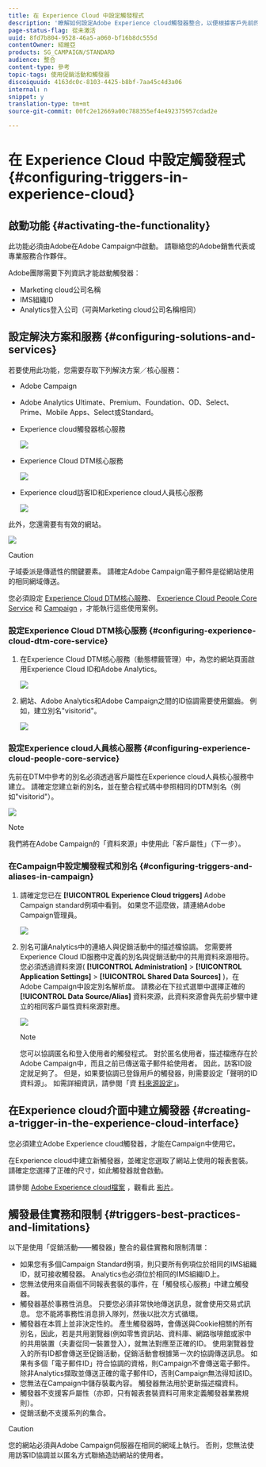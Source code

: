 ```yaml
---
title: 在 Experience Cloud 中設定觸發程式
description: '瞭解如何設定Adobe Experience cloud觸發器整合，以便根據客戶先前的行為開始傳送個人化的傳送內容。 '
page-status-flag: 從未激活
uuid: 8fd7b804-9528-46a5-a060-bf16b8dc555d
contentOwner: 紹維亞
products: SG_CAMPAIGN/STANDARD
audience: 整合
content-type: 參考
topic-tags: 使用促銷活動和觸發器
discoiquuid: 4163dc0c-8103-4425-b8bf-7aa45c4d3a06
internal: n
snippet: y
translation-type: tm+mt
source-git-commit: 00fc2e12669a00c788355ef4e492375957cdad2e

---
```



# 在 Experience Cloud 中設定觸發程式{#configuring-triggers-in-experience-cloud}

## 啟動功能 {#activating-the-functionality}

此功能必須由Adobe在Adobe Campaign中啟動。 請聯絡您的Adobe銷售代表或專業服務合作夥伴。

Adobe團隊需要下列資訊才能啟動觸發器：

* Marketing cloud公司名稱
* IMS組織ID
* Analytics登入公司（可與Marketing cloud公司名稱相同）

## 設定解決方案和服務 {#configuring-solutions-and-services}

若要使用此功能，您需要存取下列解決方案／核心服務：

* Adobe Campaign
* Adobe Analytics Ultimate、Premium、Foundation、OD、Select、Prime、Mobile Apps、Select或Standard。
* Experience cloud觸發器核心服務

   ![](assets/trigger_uc_prereq_1.png)

* Experience Cloud DTM核心服務

   ![](assets/trigger_uc_prereq_2.png)

* Experience cloud訪客ID和Experience cloud人員核心服務

   ![](assets/trigger_uc_prereq_3.png)

此外，您還需要有有效的網站。

![](assets/trigger_uc_prereq_4.png)

>[!CAUTION]
>
>子域委派是傳遞性的關鍵要素。 請確定Adobe Campaign電子郵件是從網站使用的相同網域傳送。

您必須設定 [Experience Cloud DTM核心服務](#configuring-experience-cloud-dtm-core-service)、 [Experience Cloud People Core Service](#configuring-experience-cloud-people-core-service) 和 [Campaign](#configuring-triggers-and-aliases-in-campaign) ，才能執行這些使用案例。

### 設定Experience Cloud DTM核心服務 {#configuring-experience-cloud-dtm-core-service}

1. 在Experience Cloud DTM核心服務（動態標籤管理）中，為您的網站頁面啟用Experience Cloud ID和Adobe Analytics。

   ![](assets/trigger_uc_conf_1.png)

1. 網站、Adobe Analytics和Adobe Campaign之間的ID協調需要使用鋸齒。 例如，建立別名"visitorid"。

   ![](assets/trigger_uc_conf_2.png)

### 設定Experience cloud人員核心服務 {#configuring-experience-cloud-people-core-service}

先前在DTM中參考的別名必須透過客戶屬性在Experience cloud人員核心服務中建立。 請確定您建立新的別名，並在整合程式碼中參照相同的DTM別名（例如"visitorid"）。

![](assets/trigger_uc_conf_3.png)

>[!NOTE]
>
>我們將在Adobe Campaign的「資料來源」中使用此「客戶屬性」（下一步）。

### 在Campaign中設定觸發程式和別名 {#configuring-triggers-and-aliases-in-campaign}

1. 請確定您已在 **[!UICONTROL Experience Cloud triggers]** Adobe Campaign standard例項中看到。 如果您不這麼做，請連絡Adobe Campaign管理員。

   ![](assets/remarketing_1.png)

1. 別名可讓Analytics中的連絡人與促銷活動中的描述檔協調。 您需要將Experience Cloud ID服務中定義的別名與促銷活動中的共用資料來源相符。 您必須透過資料來源( **[!UICONTROL Administration]** &gt; **[!UICONTROL Application Settings]** &gt; **[!UICONTROL Shared Data Sources]** )，在Adobe Campaign中設定別名解析度。 請務必在下拉式選單中選擇正確的 **[!UICONTROL Data Source/Alias]** 資料來源，此資料來源會與先前步驟中建立的相同客戶屬性資料來源對應。

   ![](assets/trigger_uc_conf_5.png)

   >[!NOTE]
   >
   >您可以協調匿名和登入使用者的觸發程式。 對於匿名使用者，描述檔應存在於Adobe Campaign中，而且之前已傳送電子郵件給使用者。 因此，訪客ID設定就足夠了。 但是，如果要協調已登錄用戶的觸發器，則需要設定「聲明的ID資料源」。 如需詳細資訊，請參閱「資 [料來源設定」](../../integrating/using/provisioning-and-configuring-integration-with-audience-manager-or-people-core-service.md#step-2--configure-the-data-sources)。

## 在Experience cloud介面中建立觸發器 {#creating-a-trigger-in-the-experience-cloud-interface}

您必須建立Adobe Experience cloud觸發器，才能在Campaign中使用它。

在Experience cloud中建立新觸發器，並確定您選取了網站上使用的報表套裝。 請確定您選擇了正確的尺寸，如此觸發器就會啟動。

請參閱 [Adobe Experience cloud檔案](https://marketing.adobe.com/resources/help/en_US/mcloud/triggers.html) ，觀看此 [影片](https://helpx.adobe.com/marketing-cloud/how-to/email-marketing.html#step-two)。

## 觸發最佳實務和限制 {#triggers-best-practices-and-limitations}

以下是使用「促銷活動——觸發器」整合的最佳實務和限制清單：

* 如果您有多個Campaign Standard例項，則只要所有例項位於相同的IMS組織ID，就可接收觸發器。 Analytics也必須位於相同的IMS組織ID上。
* 您無法使用來自兩個不同報表套裝的事件，在「觸發核心服務」中建立觸發器。
* 觸發器基於事務性消息。 只要您必須非常快地傳送訊息，就會使用交易式訊息。 您不能將事務性消息排入隊列，然後以批次方式循環。
* 觸發器在本質上並非決定性的。 產生觸發器時，會傳送與Cookie相關的所有別名，因此，若是共用瀏覽器(例如零售資訊站、資料庫、網路咖啡館或家中的共用裝置（夫妻從同一裝置登入），就無法對應至正確的ID。 使用瀏覽器登入的所有ID都會傳送至促銷活動，促銷活動會根據第一次的協調傳送訊息。 如果有多個「電子郵件ID」符合協調的資格，則Campaign不會傳送電子郵件。 除非Analytics擷取並傳送正確的電子郵件ID，否則Campaign無法得知該ID。
* 您無法在Campaign中儲存裝載內容。 觸發器無法用於更新描述檔資料。
* 觸發器不支援客戶屬性（亦即，只有報表套裝資料可用來定義觸發器業務規則）。
* 促銷活動不支援系列的集合。

>[!CAUTION]
>
>您的網站必須與Adobe Campaign伺服器在相同的網域上執行。 否則，您無法使用訪客ID協調並以匿名方式聯絡造訪網站的使用者。

